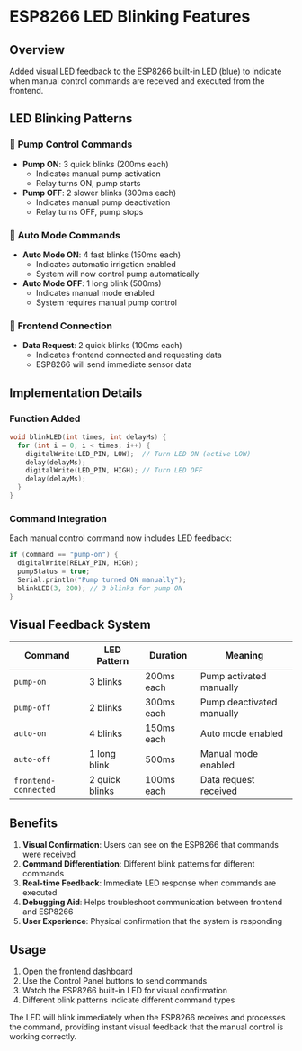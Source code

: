 # ESP8266 LED Blinking Features

## Overview
Added visual LED feedback to the ESP8266 built-in LED (blue) to indicate when manual control commands are received and executed from the frontend.

## LED Blinking Patterns

### 🔵 **Pump Control Commands**
- **Pump ON**: 3 quick blinks (200ms each)
  - Indicates manual pump activation
  - Relay turns ON, pump starts
- **Pump OFF**: 2 slower blinks (300ms each)
  - Indicates manual pump deactivation
  - Relay turns OFF, pump stops

### 🔵 **Auto Mode Commands**
- **Auto Mode ON**: 4 fast blinks (150ms each)
  - Indicates automatic irrigation enabled
  - System will now control pump automatically
- **Auto Mode OFF**: 1 long blink (500ms)
  - Indicates manual mode enabled
  - System requires manual pump control

### 🔵 **Frontend Connection**
- **Data Request**: 2 quick blinks (100ms each)
  - Indicates frontend connected and requesting data
  - ESP8266 will send immediate sensor data

## Implementation Details

### Function Added
```cpp
void blinkLED(int times, int delayMs) {
  for (int i = 0; i < times; i++) {
    digitalWrite(LED_PIN, LOW);  // Turn LED ON (active LOW)
    delay(delayMs);
    digitalWrite(LED_PIN, HIGH); // Turn LED OFF
    delay(delayMs);
  }
}
```

### Command Integration
Each manual control command now includes LED feedback:

```cpp
if (command == "pump-on") {
  digitalWrite(RELAY_PIN, HIGH);
  pumpStatus = true;
  Serial.println("Pump turned ON manually");
  blinkLED(3, 200); // 3 blinks for pump ON
}
```

## Visual Feedback System

| Command | LED Pattern | Duration | Meaning |
|---------|-------------|----------|---------|
| `pump-on` | 3 blinks | 200ms each | Pump activated manually |
| `pump-off` | 2 blinks | 300ms each | Pump deactivated manually |
| `auto-on` | 4 blinks | 150ms each | Auto mode enabled |
| `auto-off` | 1 long blink | 500ms | Manual mode enabled |
| `frontend-connected` | 2 quick blinks | 100ms each | Data request received |

## Benefits

1. **Visual Confirmation**: Users can see on the ESP8266 that commands were received
2. **Command Differentiation**: Different blink patterns for different commands
3. **Real-time Feedback**: Immediate LED response when commands are executed
4. **Debugging Aid**: Helps troubleshoot communication between frontend and ESP8266
5. **User Experience**: Physical confirmation that the system is responding

## Usage
1. Open the frontend dashboard
2. Use the Control Panel buttons to send commands
3. Watch the ESP8266 built-in LED for visual confirmation
4. Different blink patterns indicate different command types

The LED will blink immediately when the ESP8266 receives and processes the command, providing instant visual feedback that the manual control is working correctly.
